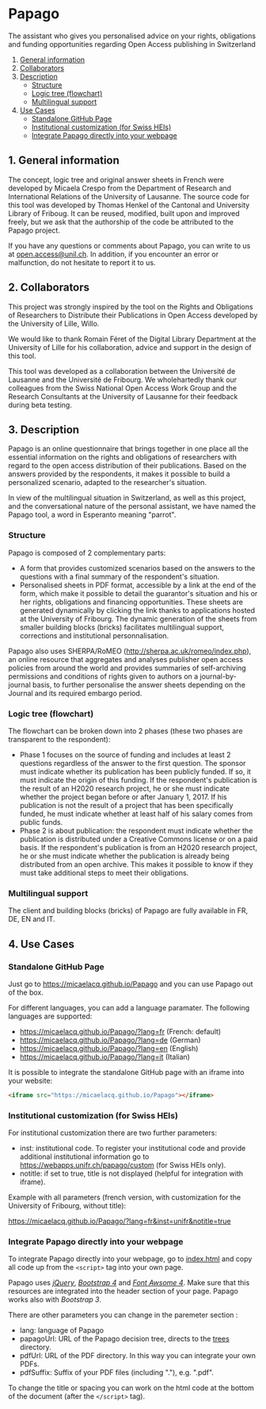# Papago
The assistant who gives you personalised advice on your rights, obligations and funding opportunities regarding Open Access publishing in Switzerland

1. [General information](#1-general-information)
2. [Collaborators](#2-collaborators)
3. [Description](#3-description)
   * [Structure](#structure)
   * [Logic tree (flowchart)](#logic-tree-flowchart)
   * [Multilingual support](#multilingual-support)
4. [Use Cases](#4-use-cases)
   * [Standalone GitHub Page](#standalone-github-page)
   * [Institutional customization (for Swiss HEIs)](#institutional-customization-for-swiss-heis)
   * [Integrate Papago directly into your webpage](#integrate-papago-directly-into-your-webpage)

## 1. General information
The concept, logic tree and original answer sheets in French were developed by Micaela Crespo from the Department of Research and International Relations of the University of Lausanne.
The source code for this tool was developed by Thomas Henkel of the Cantonal and University Library of Friboug. It can be reused, modified, built upon and improved freely, but we ask that the authorship of the code be attributed to the Papago project.

If you have any questions or comments about Papago, you can write to us at open.access@unil.ch. In addition, if you encounter an error or malfunction, do not hesitate to report it to us.

## 2. Collaborators
This project was strongly inspired by the tool on the Rights and Obligations of Researchers to Distribute their Publications in Open Access developed by the University of Lille, Willo.

We would like to thank Romain Féret of the Digital Library Department at the University of Lille for his collaboration, advice and support in the design of this tool.

This tool was developed as a collaboration between the Université de Lausanne and the Université de Fribourg. We wholehartedly thank our colleagues from the Swiss National Open Access Work Group and the Research Consultants at the University of Lausanne for their feedback during beta testing.

## 3. Description
Papago is an online questionnaire that brings together in one place all the essential information on the rights and obligations of researchers with regard to the open access distribution of their publications. Based on the answers provided by the respondents, it makes it possible to build a personalized scenario, adapted to the researcher's situation.

In view of the multilingual situation in Switzerland, as well as this project, and the conversational nature of the personal assistant, we have named the Papago tool, a word in Esperanto meaning "parrot".

### Structure

Papago is composed of 2 complementary parts:

- A form that provides customized scenarios based on the answers to the questions with a final summary of the respondent's situation.
- Personalised sheets in PDF format, accessible by a link at the end of the form, which make it possible to detail the guarantor's situation and his or her rights, obligations and financing opportunities. These sheets are generated dynamically by clicking the link thanks to applications hosted at the University of Fribourg. The dynamic generation of the sheets from smaller building blocks (bricks) facilitates multilingual support, corrections and institutional personnalisation.

Papago also uses SHERPA/RoMEO (http://sherpa.ac.uk/romeo/index.php), an online resource that aggregates and analyses publisher open access policies from around the world and provides summaries of self-archiving permissions and conditions of rights given to authors on a journal-by-journal basis, to further personalise the answer sheets depending on the Journal and its required embargo period.

### Logic tree (flowchart)
The flowchart can be broken down into 2 phases (these two phases are transparent to the respondent):

- Phase 1 focuses on the source of funding and includes at least 2 questions regardless of the answer to the first question. The sponsor must indicate whether its publication has been publicly funded. If so, it must indicate the origin of this funding. If the respondent's publication is the result of an H2020 research project, he or she must indicate whether the project began before or after January 1, 2017. If his publication is not the result of a project that has been specifically funded, he must indicate whether at least half of his salary comes from public funds.
- Phase 2 is about publication: the respondent must indicate whether the publication is distributed under a Creative Commons license or on a paid basis. If the respondent's publication is from an H2020 research project, he or she must indicate whether the publication is already being distributed from an open archive. This makes it possible to know if they must take additional steps to meet their obligations.

### Multilingual support
The client and building blocks (bricks) of Papago are fully available in FR, DE, EN and IT.

## 4. Use Cases
### Standalone GitHub Page
Just go to https://micaelacq.github.io/Papago and you can use Papago out of the box.

For different languages, you can add a language paramater. The following languages are supported:
- https://micaelacq.github.io/Papago/?lang=fr (French: default)
- https://micaelacq.github.io/Papago/?lang=de (German)
- https://micaelacq.github.io/Papago/?lang=en (English)
- https://micaelacq.github.io/Papago/?lang=it (Italian)

It is possible to integrate the standalone GitHub page with an iframe into your website:
```html
<iframe src="https://micaelacq.github.io/Papago"></iframe>
```
### Institutional customization (for Swiss HEIs)
For institutional customization there are two further parameters:
- inst: institutional code. To register your institutional code and provide additional institutional information go to https://webapps.unifr.ch/papago/custom (for Swiss HEIs only).
- notitle: if set to true, title is not displayed (helpful for integration with iframe).

Example with all parameters (french version, with customization for the University of Fribourg, without title):

https://micaelacq.github.io/Papago/?lang=fr&inst=unifr&notitle=true

### Integrate Papago directly into your webpage
To integrate Papago directly into your webpage, go to [index.html](index.html) and copy all code up from the `<script>` tag into your own page.

Papago uses [_jQuery_](https://jquery.com/), [_Bootstrap 4_](https://getbootstrap.com/) and [_Font Awsome 4_](https://fontawesome.com/v4.7.0/). Make sure that this resources are integrated into the header section of your page. Papago works also with _Bootstrap 3_.

There are other parameters you can change in the paremeter section :
- lang: language of Papago
- papagoUrl: URL of the Papago decision tree, directs to the [trees](trees) directory.
- pdfUrl: URL of the PDF directory. In this way you can integrate your own PDFs.
- pdfSuffix: Suffix of your PDF files (including "."), e.g. ".pdf".

To change the title or spacing you can work on the html code at the bottom of the document (after the `</script>` tag).
